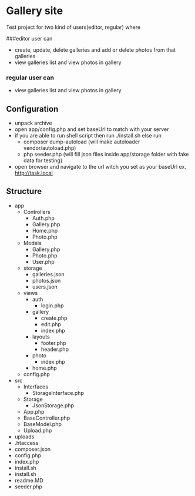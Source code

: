 # Gallery site

Test project for two kind of users(editor, regular) where 

###editor user can 

* create, update, delete galleries and add or delete photos from that galleries
* view galleries list and view photos in gallery

### regular user can

* view galleries list and view photos in gallery

## Configuration

* unpack archive
* open app/config.php and set baseUrl to match with your server
* if you are able to run shell script then run ./install.sh else run
    * composer dump-autoload (will make autoloader vendor/autoload.php)
    * php seeder.php (will fill json files inside app/storage folder with fake data for testing)
* open browser and navigate to the url witch you set as your baseUrl ex. http://task.local  
        
## Structure

* app                
    * Controllers
        * Auth.php
        * Gallery.php
        * Home.php
        * Photo.php
    * Models
        * Gallery.php    
        * Photo.php    
        * User.php    
    * storage
        * galleries.json
        * photos.json
        * users.json
    * views
        * auth
            * login.php
        * gallery 
            * create.php    
            * edit.php    
            * index.php 
        * layouts
            * footer.php
            * header.php
        * photo
            * index.php
        * home.php               
    * config.php
* src
    * Interfaces
        * StorageInterface.php
    * Storage
        * JsonStorage.php
    * App.php        
    * BaseController.php        
    * BaseModel.php        
    * Upload.php        
* uploads
* .htaccess
* composer.json
* config.php
* index.php
* install.sh    
* install.sh
* readme.MD
* seeder.php    
